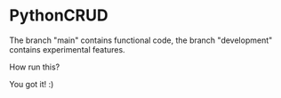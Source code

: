 # PythonCRUD
The branch "main" contains functional code, the branch "development" contains experimental features.  
  
  How run this?

You got it! :)
